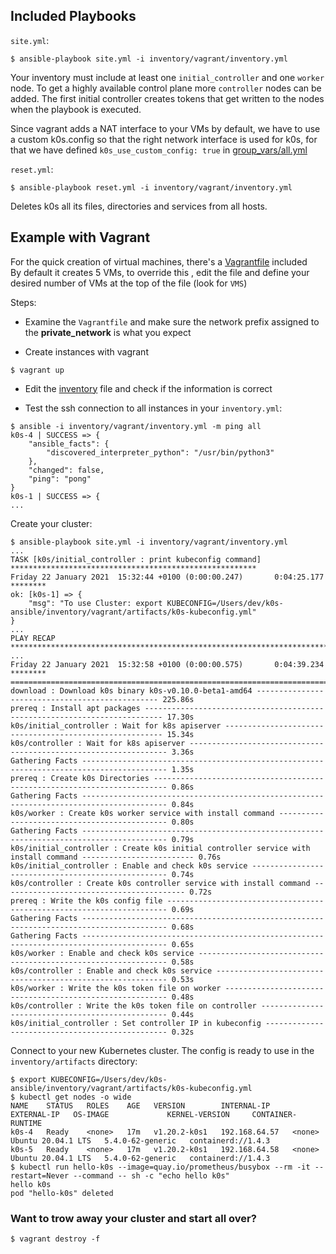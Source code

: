 

## Included Playbooks

`site.yml`:

```ShellSession
$ ansible-playbook site.yml -i inventory/vagrant/inventory.yml
```

Your inventory must include at least one `initial_controller` and one `worker` node. To get a highly available control plane more `controller` nodes can be added. The first initial controller creates tokens that get written to the nodes when the playbook is executed.

Since vagrant adds a NAT interface to your VMs by default, we have to use a custom k0s.config so that the right network interface is used for k0s, for that we have defined `k0s_use_custom_config: true` in [group_vars/all.yml](inventory/vagrant/group_vars/all.yml)

`reset.yml`:

```ShellSession
$ ansible-playbook reset.yml -i inventory/vagrant/inventory.yml
```

Deletes k0s all its files, directories and services from all hosts.

## Example with Vagrant

For the quick creation of virtual machines, there's a [Vagrantfile](Vagrantfile) included  
By default it creates 5 VMs, to override this , edit the file and define your desired number of VMs at the top of the file (look for `VMS`)

Steps:

- Examine the `Vagrantfile` and make sure the network prefix assigned to the **private_network** is what you expect

- Create instances with vagrant

```ShellSession
$ vagrant up
```
- Edit the [inventory](inventory/vagrant/inventory.yml) file and check if the information is correct

- Test the ssh connection to all instances in your `inventory.yml`:

```ShellSession
$ ansible -i inventory/vagrant/inventory.yml -m ping all
k0s-4 | SUCCESS => {
    "ansible_facts": {
        "discovered_interpreter_python": "/usr/bin/python3"
    },
    "changed": false,
    "ping": "pong"
}
k0s-1 | SUCCESS => {
...
```

Create your cluster:

```ShellSession
$ ansible-playbook site.yml -i inventory/vagrant/inventory.yml
...
TASK [k0s/initial_controller : print kubeconfig command] *******************************************************
Friday 22 January 2021  15:32:44 +0100 (0:00:00.247)       0:04:25.177 ********
ok: [k0s-1] => {
    "msg": "To use Cluster: export KUBECONFIG=/Users/dev/k0s-ansible/inventory/vagrant/artifacts/k0s-kubeconfig.yml"
}
...
PLAY RECAP *****************************************************************************************************
...
Friday 22 January 2021  15:32:58 +0100 (0:00:00.575)       0:04:39.234 ********
===============================================================================
download : Download k0s binary k0s-v0.10.0-beta1-amd64 ------------------------------------------------ 225.86s
prereq : Install apt packages -------------------------------------------------------------------------- 17.30s
k0s/initial_controller : Wait for k8s apiserver -------------------------------------------------------- 15.34s
k0s/controller : Wait for k8s apiserver ----------------------------------------------------------------- 3.36s
Gathering Facts ----------------------------------------------------------------------------------------- 1.35s
prereq : Create k0s Directories ------------------------------------------------------------------------- 0.86s
Gathering Facts ----------------------------------------------------------------------------------------- 0.84s
k0s/worker : Create k0s worker service with install command --------------------------------------------- 0.80s
Gathering Facts ----------------------------------------------------------------------------------------- 0.79s
k0s/initial_controller : Create k0s initial controller service with install command ------------------------- 0.76s
k0s/initial_controller : Enable and check k0s service --------------------------------------------------- 0.74s
k0s/controller : Create k0s controller service with install command ----------------------------------------- 0.72s
prereq : Write the k0s config file ---------------------------------------------------------------------- 0.69s
Gathering Facts ----------------------------------------------------------------------------------------- 0.68s
Gathering Facts ----------------------------------------------------------------------------------------- 0.65s
k0s/worker : Enable and check k0s service --------------------------------------------------------------- 0.58s
k0s/controller : Enable and check k0s service ----------------------------------------------------------- 0.53s
k0s/worker : Write the k0s token file on worker --------------------------------------------------------- 0.48s
k0s/controller : Write the k0s token file on controller ------------------------------------------------- 0.44s
k0s/initial_controller : Set controller IP in kubeconfig ------------------------------------------------ 0.32s
```

Connect to your new Kubernetes cluster. The config is ready to use in the `inventory/artifacts` directory:

```ShellSession
$ export KUBECONFIG=/Users/dev/k0s-ansible/inventory/vagrant/artifacts/k0s-kubeconfig.yml
$ kubectl get nodes -o wide
NAME    STATUS   ROLES    AGE   VERSION        INTERNAL-IP     EXTERNAL-IP   OS-IMAGE             KERNEL-VERSION     CONTAINER-RUNTIME
k0s-4   Ready    <none>   17m   v1.20.2-k0s1   192.168.64.57   <none>        Ubuntu 20.04.1 LTS   5.4.0-62-generic   containerd://1.4.3
k0s-5   Ready    <none>   17m   v1.20.2-k0s1   192.168.64.58   <none>        Ubuntu 20.04.1 LTS   5.4.0-62-generic   containerd://1.4.3
$ kubectl run hello-k0s --image=quay.io/prometheus/busybox --rm -it --restart=Never --command -- sh -c "echo hello k0s"
hello k0s
pod "hello-k0s" deleted
```

### Want to trow away your cluster and start all over?

```ShellSession
$ vagrant destroy -f
```
